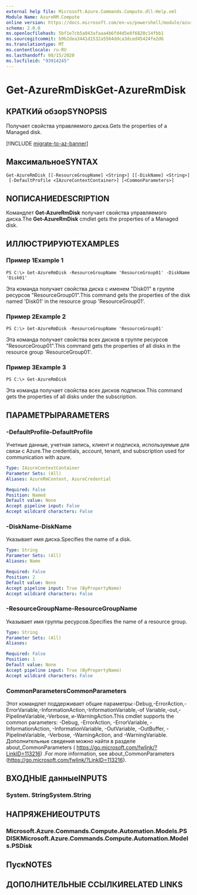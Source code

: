 ```yaml
---
external help file: Microsoft.Azure.Commands.Compute.dll-Help.xml
Module Name: AzureRM.Compute
online version: https://docs.microsoft.com/en-us/powershell/module/azurerm.compute/get-azurermdisk
schema: 2.0.0
ms.openlocfilehash: 5bf1e7cb5a043afaaa4b6fd4d5e8f6820c14fbb1
ms.sourcegitcommit: b9b2dea3441d1532a5564ddca3dced45424fe2d6
ms.translationtype: MT
ms.contentlocale: ru-RU
ms.lasthandoff: 08/15/2020
ms.locfileid: "93914245"
---
```

# <span data-ttu-id="0cc97-101">Get-AzureRmDisk</span><span class="sxs-lookup"><span data-stu-id="0cc97-101">Get-AzureRmDisk</span></span>

## <span data-ttu-id="0cc97-102">КРАТКИй обзор</span><span class="sxs-lookup"><span data-stu-id="0cc97-102">SYNOPSIS</span></span>
<span data-ttu-id="0cc97-103">Получает свойства управляемого диска.</span><span class="sxs-lookup"><span data-stu-id="0cc97-103">Gets the properties of a Managed disk.</span></span>

[!INCLUDE [migrate-to-az-banner](../../includes/migrate-to-az-banner.md)]

## <span data-ttu-id="0cc97-104">Максимальное</span><span class="sxs-lookup"><span data-stu-id="0cc97-104">SYNTAX</span></span>

```
Get-AzureRmDisk [[-ResourceGroupName] <String>] [[-DiskName] <String>]
 [-DefaultProfile <IAzureContextContainer>] [<CommonParameters>]
```

## <span data-ttu-id="0cc97-105">NОПИСАНИЕ</span><span class="sxs-lookup"><span data-stu-id="0cc97-105">DESCRIPTION</span></span>
<span data-ttu-id="0cc97-106">Командлет **Get-AzureRmDisk** получает свойства управляемого диска.</span><span class="sxs-lookup"><span data-stu-id="0cc97-106">The **Get-AzureRmDisk** cmdlet gets the properties of a Managed disk.</span></span>

## <span data-ttu-id="0cc97-107">ИЛЛЮСТРИРУЮТ</span><span class="sxs-lookup"><span data-stu-id="0cc97-107">EXAMPLES</span></span>

### <span data-ttu-id="0cc97-108">Пример 1</span><span class="sxs-lookup"><span data-stu-id="0cc97-108">Example 1</span></span>
```
PS C:\> Get-AzureRmDisk -ResourceGroupName 'ResourceGroup01' -DiskName 'Disk01'
```

<span data-ttu-id="0cc97-109">Эта команда получает свойства диска с именем "Disk01" в группе ресурсов "ResourceGroup01".</span><span class="sxs-lookup"><span data-stu-id="0cc97-109">This command gets the properties of the disk named 'Disk01' in the resource group 'ResourceGroup01'.</span></span>

### <span data-ttu-id="0cc97-110">Пример 2</span><span class="sxs-lookup"><span data-stu-id="0cc97-110">Example 2</span></span>
```
PS C:\> Get-AzureRmDisk -ResourceGroupName 'ResourceGroup01'
```

<span data-ttu-id="0cc97-111">Эта команда получает свойства всех дисков в группе ресурсов "ResourceGroup01".</span><span class="sxs-lookup"><span data-stu-id="0cc97-111">This command gets the properties of all disks in the resource group 'ResourceGroup01'.</span></span>

### <span data-ttu-id="0cc97-112">Пример 3</span><span class="sxs-lookup"><span data-stu-id="0cc97-112">Example 3</span></span>
```
PS C:\> Get-AzureRmDisk
```

<span data-ttu-id="0cc97-113">Эта команда получает свойства всех дисков подписки.</span><span class="sxs-lookup"><span data-stu-id="0cc97-113">This command gets the properties of all disks under the subscription.</span></span>

## <span data-ttu-id="0cc97-114">ПАРАМЕТРЫ</span><span class="sxs-lookup"><span data-stu-id="0cc97-114">PARAMETERS</span></span>

### <span data-ttu-id="0cc97-115">-DefaultProfile</span><span class="sxs-lookup"><span data-stu-id="0cc97-115">-DefaultProfile</span></span>
<span data-ttu-id="0cc97-116">Учетные данные, учетная запись, клиент и подписка, используемые для связи с Azure.</span><span class="sxs-lookup"><span data-stu-id="0cc97-116">The credentials, account, tenant, and subscription used for communication with azure.</span></span>

```yaml
Type: IAzureContextContainer
Parameter Sets: (All)
Aliases: AzureRmContext, AzureCredential

Required: False
Position: Named
Default value: None
Accept pipeline input: False
Accept wildcard characters: False
```

### <span data-ttu-id="0cc97-117">-DiskName</span><span class="sxs-lookup"><span data-stu-id="0cc97-117">-DiskName</span></span>
<span data-ttu-id="0cc97-118">Указывает имя диска.</span><span class="sxs-lookup"><span data-stu-id="0cc97-118">Specifies the name of a disk.</span></span>

```yaml
Type: String
Parameter Sets: (All)
Aliases: Name

Required: False
Position: 2
Default value: None
Accept pipeline input: True (ByPropertyName)
Accept wildcard characters: False
```

### <span data-ttu-id="0cc97-119">-ResourceGroupName</span><span class="sxs-lookup"><span data-stu-id="0cc97-119">-ResourceGroupName</span></span>
<span data-ttu-id="0cc97-120">Указывает имя группы ресурсов.</span><span class="sxs-lookup"><span data-stu-id="0cc97-120">Specifies the name of a resource group.</span></span>

```yaml
Type: String
Parameter Sets: (All)
Aliases: 

Required: False
Position: 1
Default value: None
Accept pipeline input: True (ByPropertyName)
Accept wildcard characters: False
```

### <span data-ttu-id="0cc97-121">CommonParameters</span><span class="sxs-lookup"><span data-stu-id="0cc97-121">CommonParameters</span></span>
<span data-ttu-id="0cc97-122">Этот командлет поддерживает общие параметры:-Debug,-ErrorAction,-ErrorVariable,-InformationAction,-InformationVariable,-of Variable,-out,-PipelineVariable,-Verbose, и-WarningAction.</span><span class="sxs-lookup"><span data-stu-id="0cc97-122">This cmdlet supports the common parameters: -Debug, -ErrorAction, -ErrorVariable, -InformationAction, -InformationVariable, -OutVariable, -OutBuffer, -PipelineVariable, -Verbose, -WarningAction, and -WarningVariable.</span></span> <span data-ttu-id="0cc97-123">Дополнительные сведения можно найти в разделе about_CommonParameters ( https://go.microsoft.com/fwlink/?LinkID=113216) .</span><span class="sxs-lookup"><span data-stu-id="0cc97-123">For more information, see about_CommonParameters (https://go.microsoft.com/fwlink/?LinkID=113216).</span></span>

## <span data-ttu-id="0cc97-124">ВХОДНЫЕ данные</span><span class="sxs-lookup"><span data-stu-id="0cc97-124">INPUTS</span></span>

### <span data-ttu-id="0cc97-125">System. String</span><span class="sxs-lookup"><span data-stu-id="0cc97-125">System.String</span></span>

## <span data-ttu-id="0cc97-126">НАПРЯЖЕНИЕ</span><span class="sxs-lookup"><span data-stu-id="0cc97-126">OUTPUTS</span></span>

### <span data-ttu-id="0cc97-127">Microsoft.Azure.Commands.Compute.Automation.Models.PSDISK</span><span class="sxs-lookup"><span data-stu-id="0cc97-127">Microsoft.Azure.Commands.Compute.Automation.Models.PSDisk</span></span>

## <span data-ttu-id="0cc97-128">Пуск</span><span class="sxs-lookup"><span data-stu-id="0cc97-128">NOTES</span></span>

## <span data-ttu-id="0cc97-129">ДОПОЛНИТЕЛЬНЫЕ ССЫЛКИ</span><span class="sxs-lookup"><span data-stu-id="0cc97-129">RELATED LINKS</span></span>

